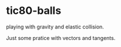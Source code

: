 # tic80-balls
playing with gravity and elastic collision.

Just some pratice with vectors and tangents.
